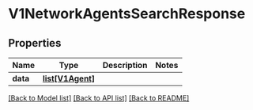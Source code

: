 # V1NetworkAgentsSearchResponse

## Properties
Name | Type | Description | Notes
------------ | ------------- | ------------- | -------------
**data** | [**list[V1Agent]**](V1Agent.md) |  | 

[[Back to Model list]](../README.md#documentation-for-models) [[Back to API list]](../README.md#documentation-for-api-endpoints) [[Back to README]](../README.md)


